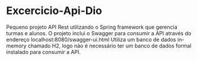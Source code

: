 # Excercicio-Api-Dio
Pequeno projeto API Rest utilizando o Spring framework que gerencia turmas e alunos.
O projeto inclui o Swagger para consumir a API através do endereço localhost:8080/swagger-ui.html
Utiliza um banco de dados in-memory chamado H2, logo não é necessário ter um banco de dados formal instalado para consumir a API.
